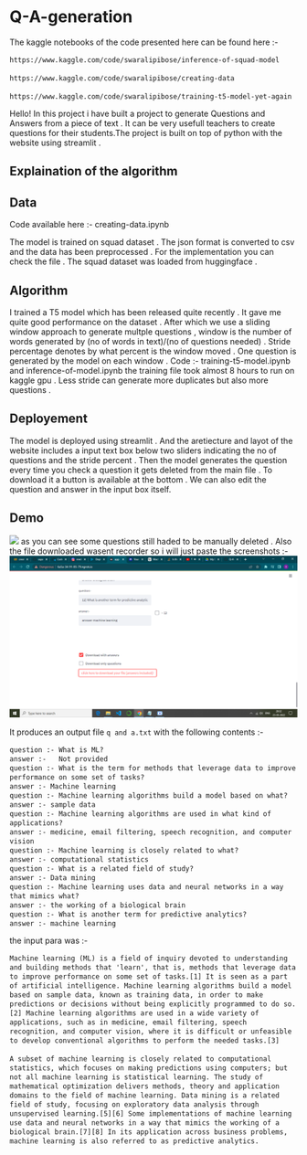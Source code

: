 # Q-A-generation 

The kaggle notebooks of the code presented here can be found here :- 

    https://www.kaggle.com/code/swaralipibose/inference-of-squad-model 
    
    https://www.kaggle.com/code/swaralipibose/creating-data
    
    https://www.kaggle.com/code/swaralipibose/training-t5-model-yet-again 
    
Hello! 
In this project i have built a project to generate Questions and Answers from a piece of text . It can be very usefull teachers to create questions for their students.The project is built on top of python with the website using streamlit . 

## Explaination of the algorithm

## Data 

Code available here :- creating-data.ipynb 

The model is trained on squad dataset . The json format is converted to csv and the data has been preprocessed . For the implementation you can check the file . The squad dataset was loaded from huggingface . 

## Algorithm 

I trained a T5 model which has been released quite recently . It gave me quite good performance on the dataset . After which we use a sliding window approach to generate multple questions , window is the number of words generated by (no of words in text)/(no of questions needed) . Stride percentage denotes by what percent is the window moved . One question is generated by the model on each window . Code :- training-t5-model.ipynb and inference-of-model.ipynb the training file took almost 8 hours to run on kaggle gpu . Less stride can generate more duplicates but also more questions . 


## Deployement 

The model is deployed using streamlit . And the aretiecture and layot of the website includes a input text box below two sliders indicating the no of questions and the stride percent . Then the model generates the question every time you check a question it gets deleted from the main file . To download it a button is available at the bottom . We can also edit the question and answer in the input box itself.

## Demo 
<img src="2c31b1e8-5248-406b-877d-574eee555910.gif">
as you can see some questions still haded to be manually deleted . Also the file downloaded wasent recorder so i will just paste the screenshots :- 

<img src="Screenshot (91).png">


It produces an output file `q and a.txt` with the following contents :- 

``` 
question :- What is ML?
answer :-   Not provided
question :- What is the term for methods that leverage data to improve performance on some set of tasks?
answer :- Machine learning
question :- Machine learning algorithms build a model based on what?
answer :- sample data
question :- Machine learning algorithms are used in what kind of applications?
answer :- medicine, email filtering, speech recognition, and computer vision
question :- Machine learning is closely related to what?
answer :- computational statistics
question :- What is a related field of study?
answer :- Data mining
question :- Machine learning uses data and neural networks in a way that mimics what?
answer :- the working of a biological brain
question :- What is another term for predictive analytics?
answer :- machine learning 
``` 

the input para was :- 

``` 
Machine learning (ML) is a field of inquiry devoted to understanding and building methods that 'learn', that is, methods that leverage data to improve performance on some set of tasks.[1] It is seen as a part of artificial intelligence. Machine learning algorithms build a model based on sample data, known as training data, in order to make predictions or decisions without being explicitly programmed to do so.[2] Machine learning algorithms are used in a wide variety of applications, such as in medicine, email filtering, speech recognition, and computer vision, where it is difficult or unfeasible to develop conventional algorithms to perform the needed tasks.[3]

A subset of machine learning is closely related to computational statistics, which focuses on making predictions using computers; but not all machine learning is statistical learning. The study of mathematical optimization delivers methods, theory and application domains to the field of machine learning. Data mining is a related field of study, focusing on exploratory data analysis through unsupervised learning.[5][6] Some implementations of machine learning use data and neural networks in a way that mimics the working of a biological brain.[7][8] In its application across business problems, machine learning is also referred to as predictive analytics. 
```


